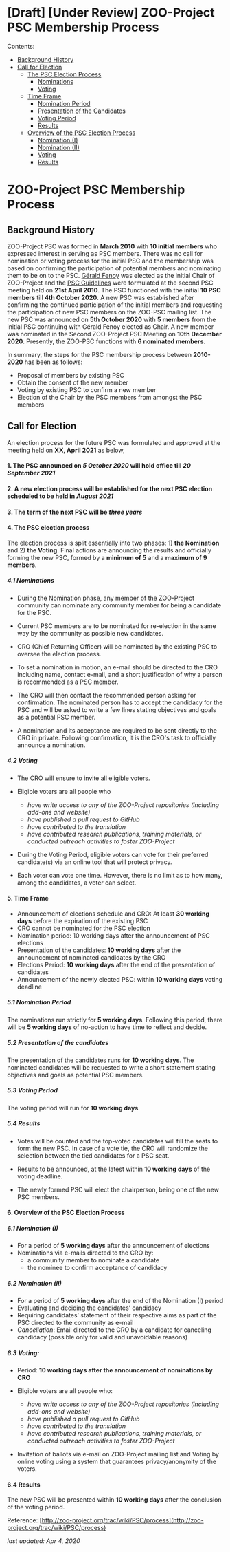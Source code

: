 # [Draft] [Under Review] ZOO-Project PSC Membership Process

Contents:
- [Background History](#background-history)
- [Call for Election](#call-for-election)
    - [The PSC Election Process](#4-the-psc-election-process)
        - [Nominations](#41-nominations)
        - [Voting](#42-voting)
    - [Time Frame](#5-time-frame)
        - [Nomination Period](#51-nomination-period)
        - [Presentation of the Candidates](#52-presentation-of-the-candidates)
        - [Voting Period](#53-voting-period)
        - [Results](#54-results)
    - [Overview of the PSC Election Process](#6-overview-of-the-psc-election-process)
        - [Nomination (I)](#61-nomination-i)
        - [Nomination (II)](#62-nomination-ii)
        - [Voting](#63-voting)
        - [Results](#64-results)
        

# ZOO-Project PSC Membership Process

## Background History

ZOO-Project PSC was formed in **March 2010** with **10 initial members** who expressed interest in serving as PSC members. There was no call for nomination or voting process for the initial PSC and the membership was based on confirming the participation of potential members and nominating them to be on to the PSC. [Gérald Fenoy](https://wiki.osgeo.org/wiki/User:Djay) was elected as the initial Chair of ZOO-Project and the [PSC Guidelines](http://zoo-project.org/trac/wiki/PSC/process) were formulated at the second PSC meeting held on **21st April 2010**. The PSC functioned with the initial **10 PSC members** till **4th October 2020**. A new PSC was established after confirming the continued participation of the initial members and requesting the participation of new PSC members on the ZOO-PSC mailing list. The new PSC was announced on **5th October 2020** with **5 members** from the initial PSC continuing with Gérald Fenoy elected as Chair. A new member was nominated in the Second ZOO-Project PSC Meeting on **10th December 2020**. Presently, the ZOO-PSC functions with **6 nominated members**. 

In summary, the steps for the PSC membership process between **2010-2020** has been as follows:
- Proposal of members by existing PSC
- Obtain the consent of the new member
- Voting by existing PSC to confirm a new member
- Election of the Chair by the PSC members from amongst the PSC members


## Call for Election

An election process for the future PSC was formulated and approved at the meeting held on **XX, April 2021** as below, 

#### 1. The PSC announced on *5 October 2020* will hold office till *20 September 2021*
#### 2. A new election process will be established for the next PSC election scheduled to be held in *August 2021*
#### 3. The term of the next PSC will be *three years*
#### 4. The PSC election process

The election process is split essentially into two phases: 1) **the Nomination** and 2) **the Voting**. Final actions are announcing the results and officially forming the new PSC, formed by a **minimum of 5** and a **maximum of 9 members**.

##### 4.1 Nominations 

- During the Nomination phase, any member of the ZOO-Project community can nominate any community member for being a candidate for the PSC.

- Current PSC members are to be nominated for re-election in the same way by the community as possible new candidates.

- CRO (Chief Returning Officer) will be nominated by the existing PSC to oversee the election process.

- To set a nomination in motion, an e-mail should be directed to the CRO including name, contact e-mail, and a short justification of why a person is recommended as a PSC member.

- The CRO will then contact the recommended person asking for confirmation. The nominated person has to accept the candidacy for the PSC and will be asked to write a few lines stating objectives and goals as a potential PSC member.

- A nomination and its acceptance are required to be sent directly to the CRO in private. Following confirmation, it is the CRO's task to officially announce a nomination.


##### 4.2 Voting

- The CRO will ensure to invite all eligible voters.

- Eligible voters are all people who
    - *have write access to any of the ZOO-Project repositories (including add-ons and website)*
    - *have published a pull request to GitHub*
    - *have contributed to the translation*
    - *have contributed research publications, training materials, or conducted outreach activities to foster ZOO-Project*

- During the Voting Period, eligible voters can vote for their preferred candidate(s) via an online tool that will protect privacy.

- Each voter can vote one time. However, there is no limit as to how many, among the candidates, a voter can select.

#### 5. Time Frame

* Announcement of elections schedule and CRO: At least **30 working days** before the expiration of the existing PSC 
* CRO cannot be nominated for the PSC election
* Nomination period: 10 working days after the announcement of PSC elections
* Presentation of the candidates: **10 working days** after the announcement of nominated candidates by the CRO
* Elections Period: **10 working days** after the end of the presentation of candidates
* Announcement of the newly elected PSC: within **10 working days** voting deadline

##### 5.1 Nomination Period

The nominations run strictly for **5 working days**. Following this period, there will be **5 working days** of no-action to have time to reflect and decide.

##### 5.2 Presentation of the candidates

The presentation of the candidates runs for **10 working days**. The nominated candidates will be requested to write a short statement stating objectives and goals as potential PSC members.

##### 5.3 Voting Period

The voting period will run for **10 working days**.

##### 5.4 Results

- Votes will be counted and the top-voted candidates will fill the seats to form the new PSC. In case of a vote tie, the CRO will randomize the selection between the tied candidates for a PSC seat.

- Results to be announced, at the latest within **10 working days** of the voting deadline.

- The newly formed PSC will elect the chairperson, being one of the new PSC members.


#### 6. Overview of the PSC Election Process

##### 6.1 Nomination (I)

- For a period of **5 working days** after the announcement of elections
- Nominations via e-mails directed to the CRO by:
    - a community member to nominate a candidate
    - the nominee to confirm acceptance of candidacy

##### 6.2 Nomination (II)

- For a period of **5 working days** after the end of the Nomination (I) period
- Evaluating and deciding the candidates’ candidacy
- Requiring candidates’ statement of their respective aims as part of the PSC directed to the community as e-mail 
- *Cancellation*: Email directed to the CRO by a candidate for canceling candidacy (possible only for valid and unavoidable reasons)

##### 6.3 Voting: 

- Period: **10 working days after the announcement of nominations by CRO**

- Eligible voters are all people who:

    - *have write access to any of the ZOO-Project repositories (including add-ons and website)*
    - *have published a pull request to GitHub*
    - *have contributed to the translation*
    - *have contributed research publications, training materials, or conducted outreach activities to foster ZOO-Project*

- Invitation of ballots via e-mail on ZOO-Project mailing list and Voting by online voting using a system that guarantees privacy/anonymity of the voters.

#### 6.4 Results

The new PSC will be presented within **10 working days** after the conclusion of the voting period.

Reference: [http://zoo-project.org/trac/wiki/PSC/process](http://zoo-project.org/trac/wiki/PSC/process)

*last updated: Apr 4, 2020*
